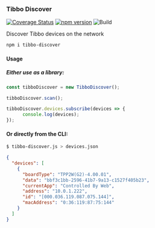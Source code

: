 ### Tibbo Discover
[![Coverage Status](https://coveralls.io/repos/github/128keaton/Tibbo-Discover/badge.svg?branch=mane)](https://coveralls.io/github/128keaton/Tibbo-Discover?branch=mane)
[![npm version](https://badge.fury.io/js/tibbo-discover.svg)](https://badge.fury.io/js/tibbo-discover) ![Build](https://github.com/128keaton/Tibbo-Discover/actions/workflows/code-coverage.yml/badge.svg)

Discover Tibbo devices on the network

```bash
npm i tibbo-discover
```



#### Usage

##### Either use as a library:

```typescript
const tibboDiscover = new TibboDiscover();

tibboDiscover.scan();

tibboDiscover.devices.subscribe(devices => {
      console.log(devices);
});
```

#### Or directly from the CLI:
```bash
$ tibbo-discover.js > devices.json
```

```json
{
  "devices": [
    {
      "boardType": "TPP2W(G2)-4.00.01",
      "data": "bbf3c1bb-2596-41b7-9a13-c1527f405b23",
      "currentApp": "Controlled By Web",
      "address": "10.0.1.222",
      "id": "[000.036.119.087.075.144]",
      "macAddress": "0:36:119:87:75:144"
    }
  ]
}
```
